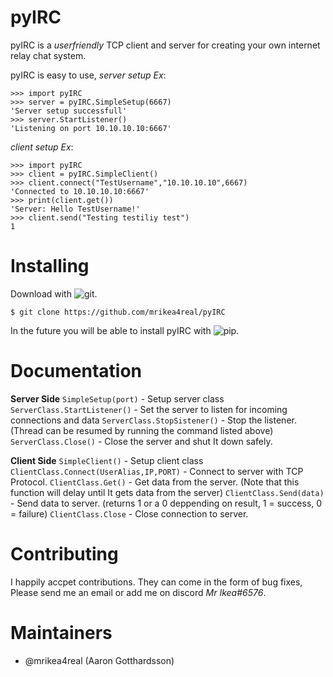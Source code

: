 # pyIRC
pyIRC is a _userfriendly_ TCP client and server for creating your own internet relay chat system.

pyIRC is easy to use, _server setup Ex_:
```
>>> import pyIRC
>>> server = pyIRC.SimpleSetup(6667)
'Server setup successfull'
>>> server.StartListener()
'Listening on port 10.10.10.10:6667'
```
_client setup Ex_:
```
>>> import pyIRC
>>> client = pyIRC.SimpleClient()
>>> client.connect("TestUsername","10.10.10.10",6667)
'Connected to 10.10.10.10:6667'
>>> print(client.get())
'Server: Hello TestUsername!'
>>> client.send("Testing testiliy test")
1
```

# Installing
Download with ![git](https://git-scm.com/).

```$ git clone https://github.com/mrikea4real/pyIRC```

In the future you will be able to install pyIRC with ![pip](https://pip.pypa.io/en/stable/).

# Documentation
__Server Side__
```SimpleSetup(port)``` - Setup server class
```ServerClass.StartListener()``` - Set the server to listen for incoming connections and data
```ServerClass.StopSistener()``` - Stop the listener. (Thread can be resumed by running the command listed above)
```ServerClass.Close()``` - Close the server and shut It down safely.

__Client Side__
```SimpleClient()``` - Setup client class
```ClientClass.Connect(UserAlias,IP,PORT)``` - Connect to server with TCP Protocol.
```ClientClass.Get()``` - Get data from the server. (Note that this function will delay until It gets data from the server)
```ClientClass.Send(data)``` - Send data to server. (returns 1 or a 0 deppending on result, 1 = success, 0 = failure)
```ClientClass.Close``` - Close connection to server.

# Contributing
I happily accpet contributions. They can come in the form of bug fixes,  Please send me an email or add me on discord _Mr Ikea#6576_.

# Maintainers
* @mrikea4real (Aaron Gotthardsson)
